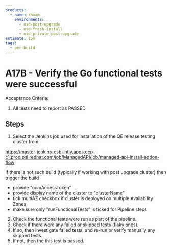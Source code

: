 ```yaml
---
products:
  - name: rhoam
    environments:
      - osd-post-upgrade
      - osd-fresh-install
      - osd-private-post-upgrade
estimate: 15m
tags:
  - per-build
---
```


# A17B - Verify the Go functional tests were successful

Acceptance Criteria:

1. All tests need to report as PASSED

## Steps

1. Select the Jenkins job used for installation of the QE release testing cluster from

https://master-jenkins-csb-intly.apps.ocp-c1.prod.psi.redhat.com/job/ManagedAPI/job/managed-api-install-addon-flow

If there is not such build (typically if working with post upgrade cluster) then trigger the build

- provide "ocmAccessToken"
- provide display name of the cluster to "clusterName"
- tick multiAZ checkbox if cluster is deployed on multiple Availability Zones
- make sure only "runFunctionalTests" is ticked for Pipeline steps

2. Check the functional tests were run as part of the pipeline.
3. Check if there were any failed or skipped tests (flaky ones).
4. If so, then investigate failed tests, and re-run or verify manually any skipped tests.
5. If not, then the this test is passed.
